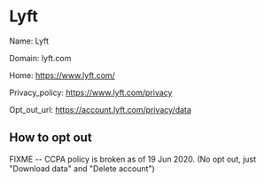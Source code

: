 # Lyft

Name: Lyft

Domain: lyft.com

Home: https://www.lyft.com/

Privacy_policy: https://www.lyft.com/privacy

Opt_out_url: https://account.lyft.com/privacy/data



## How to opt out

FIXME -- CCPA policy is broken as of 19 Jun 2020.  (No opt out, just "Download data" and "Delete account")



